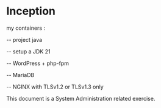 # Inception

my containers :

-- project java 

-- setup a ‎JDK 21

-- WordPress + php-fpm

-- MariaDB

-- NGINX with TLSv1.2 or TLSv1.3 only


This document is a System Administration related exercise.
